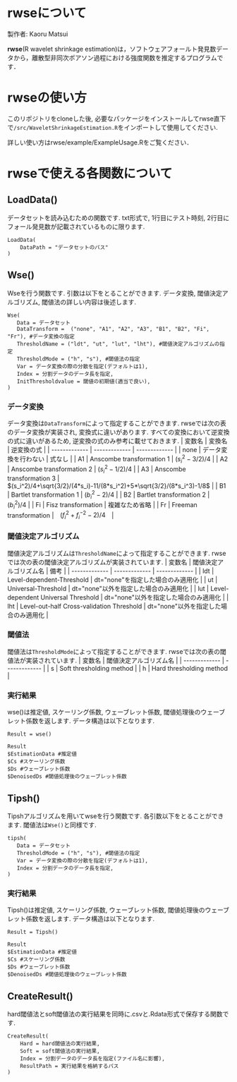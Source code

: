 # rwseについて

製作者: Kaoru Matsui

**rwse**(R wavelet shrinkage estimation)は，ソフトウェアフォールト発見数データから，離散型非同次ポアソン過程における強度関数を推定するプログラムです．

# rwseの使い方
このリポジトリをcloneした後, 必要なパッケージをインストールしてrwse直下で`/src/WaveletShrinkageEstimation.R`をインポートして使用してください.

詳しい使い方はrwse/example/ExampleUsage.Rをご覧ください．

# rwseで使える各関数について
## LoadData()
データセットを読み込むための関数です. txt形式で, 1行目にテスト時刻, 2行目にフォール発見数が記載されているものに限ります.
```
LoadData(
    DataPath = "データセットのパス"
)
```
## Wse()
Wseを行う関数です. 引数は以下をとることができます. データ変換, 閾値決定アルゴリズム, 閾値法の詳しい内容は後述します.
```
Wse(
   Data = データセット
   DataTransform =  ("none", "A1", "A2", "A3", "B1", "B2", "Fi", "Fr"), #データ変換の指定
   ThresholdName = ("ldt", "ut", "lut", "lht"), #閾値決定アルゴリズムの指定
   ThresholdMode = ("h", "s"), #閾値法の指定
   Var = データ変換の際の分散を指定(デフォルトは1),
   Index = 分割データのデータ長を指定,
   InitThresholdvalue = 閾値の初期値(適当で良い),
)
```
### データ変換
データ変換は`DataTransform`によって指定することができます. rwseでは次の表のデータ変換が実装され, 変換式に違いがあります. すべての変換において逆変換の式に違いがあるため, 逆変換の式のみ参考に載せておきます.
| 変数名 | 変換名 | 逆変換の式 |
| ------------- | ------------- | ------------- |
| none  | データ変換を行わない  | 式なし |
| A1  | Anscombe transformation 1  | $`(s_i^2-3/2)/4`$  |
| A2  | Anscombe transformation 2  | $`(s_i^2-1/2)/4`$  |
| A3  | Anscombe transformation 3  | $`(s_i^2)/4+\sqrt{3/2}/(4*s_i)-11/(8*s_i^2)+5*\sqrt{3/2}/(8*s_i^3)-1/8`$  |
| B1  | Bartlet transformation 1  | $`(b_i^2-2)/4`$  |
| B2  | Bartlet transformation 2  | $`(b_i^2)/4`$  |
| Fi  | Fisz transformation  | 複雑なため省略  |
| Fr  | Freeman transformation |　$`(f_i^2+f_i^{-2}-2)/4`$　|

### 閾値決定アルゴリズム
閾値決定アルゴリズムは`ThresholdName`によって指定することができます. rwseでは次の表の閾値決定アルゴリズムが実装されています.
| 変数名 | 閾値決定アルゴリズム名 | 備考 |
| ------------- | ------------- | ------------- |
| ldt | Level-dependent-Threshold | dt="none"を指定した場合のみ適用化 |
| ut | Universal-Threshold | dt="none"以外を指定した場合のみ適用化 |
| lut | Level-dependent Universal Threshold | dt="none"以外を指定した場合のみ適用化 |
| lht | Level-out-half Cross-validation Threshold | dt="none"以外を指定した場合のみ適用化 |

### 閾値法
閾値法は`ThresholdMode`によって指定することができます. rwseでは次の表の閾値法が実装されています.
| 変数名 | 閾値決定アルゴリズム名 |
| ------------- | ------------- |
| s | Soft thresholding method |
| h | Hard thresholding method |

### 実行結果
wse()は推定値, スケーリング係数, ウェーブレット係数, 閾値処理後のウェーブレット係数を返します. データ構造は以下となります.
```
Result = wse()

Result
$EstimationData #推定値
$Cs #スケーリング係数
$Ds #ウェーブレット係数
$DenoisedDs #閾値処理後のウェーブレット係数
```

## Tipsh()
Tipshアルゴリズムを用いてwseを行う関数です. 各引数以下をとることができます. 閾値法は`Wse()`と同様です.
```
tipsh(
   Data = データセット
   ThresholdMode = ("h", "s"), #閾値法の指定
   Var = データ変換の際の分散を指定(デフォルトは1),
   Index = 分割データのデータ長を指定,
)
```
### 実行結果
Tipsh()は推定値, スケーリング係数, ウェーブレット係数, 閾値処理後のウェーブレット係数を返します. データ構造は以下となります.
```
Result = Tipsh()

Result
$EstimationData #推定値
$Cs #スケーリング係数
$Ds #ウェーブレット係数
$DenoisedDs #閾値処理後のウェーブレット係数
```

## CreateResult()
hard閾値法とsoft閾値法の実行結果を同時に.csvと.Rdata形式で保存する関数です.
```
CreateResult(
    Hard = hard閾値法の実行結果,
    Soft = soft閾値法の実行結果,
    Index = 分割データのデータ長を指定(ファイル名に影響),
    ResultPath = 実行結果を格納するパス
)
```
